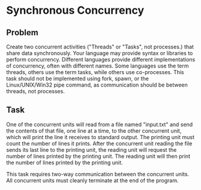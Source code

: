 # Synchronous Concurrency

## Problem
Create two concurrent activities ("Threads" or "Tasks", not processes.) that share data synchronously. Your language may provide syntax or libraries to perform concurrency. Different languages provide different implementations of concurrency, often with different names. Some languages use the term threads, others use the term tasks, while others use co-processes. This task should not be implemented using fork, spawn, or the Linux/UNIX/Win32 pipe command, as communication should be between threads, not processes.

## Task
One of the concurrent units will read from a file named "input.txt" and send the contents of that file, one line at a time, to the other concurrent unit, which will print the line it receives to standard output. The printing unit must count the number of lines it prints. After the concurrent unit reading the file sends its last line to the printing unit, the reading unit will request the number of lines printed by the printing unit. The reading unit will then print the number of lines printed by the printing unit.

This task requires two-way communication between the concurrent units. All concurrent units must cleanly terminate at the end of the program.
